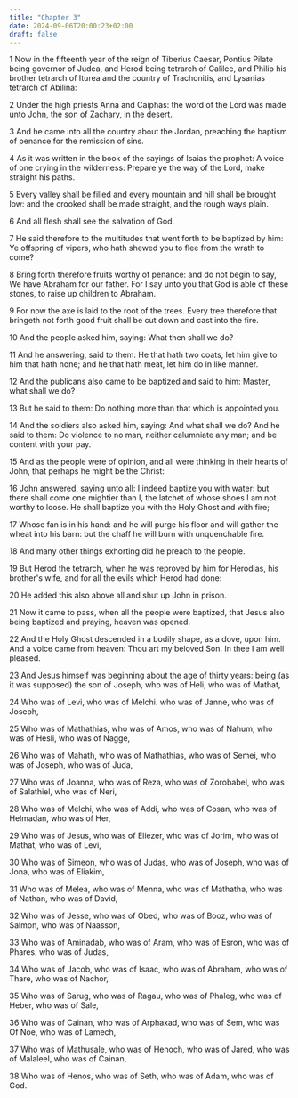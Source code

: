 ```yaml
---
title: "Chapter 3"
date: 2024-09-06T20:00:23+02:00
draft: false
---
```



1 Now in the fifteenth year of the reign of Tiberius Caesar, Pontius Pilate being governor of Judea, and Herod being tetrarch of Galilee, and Philip his brother tetrarch of Iturea and the country of Trachonitis, and Lysanias tetrarch of Abilina:

2 Under the high priests Anna and Caiphas: the word of the Lord was made unto John, the son of Zachary, in the desert.

3 And he came into all the country about the Jordan, preaching the baptism of penance for the remission of sins.

4 As it was written in the book of the sayings of Isaias the prophet: A voice of one crying in the wilderness: Prepare ye the way of the Lord, make straight his paths.

5 Every valley shall be filled and every mountain and hill shall be brought low: and the crooked shall be made straight, and the rough ways plain.

6 And all flesh shall see the salvation of God.

7 He said therefore to the multitudes that went forth to be baptized by him: Ye offspring of vipers, who hath shewed you to flee from the wrath to come?

8 Bring forth therefore fruits worthy of penance: and do not begin to say, We have Abraham for our father. For I say unto you that God is able of these stones, to raise up children to Abraham.

9 For now the axe is laid to the root of the trees. Every tree therefore that bringeth not forth good fruit shall be cut down and cast into the fire.

10 And the people asked him, saying: What then shall we do?

11 And he answering, said to them: He that hath two coats, let him give to him that hath none; and he that hath meat, let him do in like manner.

12 And the publicans also came to be baptized and said to him: Master, what shall we do?

13 But he said to them: Do nothing more than that which is appointed you.

14 And the soldiers also asked him, saying: And what shall we do? And he said to them: Do violence to no man, neither calumniate any man; and be content with your pay.

15 And as the people were of opinion, and all were thinking in their hearts of John, that perhaps he might be the Christ:

16 John answered, saying unto all: I indeed baptize you with water: but there shall come one mightier than I, the latchet of whose shoes I am not worthy to loose. He shall baptize you with the Holy Ghost and with fire;

17 Whose fan is in his hand: and he will purge his floor and will gather the wheat into his barn: but the chaff he will burn with unquenchable fire.

18 And many other things exhorting did he preach to the people.

19 But Herod the tetrarch, when he was reproved by him for Herodias, his brother's wife, and for all the evils which Herod had done:

20 He added this also above all and shut up John in prison.

21 Now it came to pass, when all the people were baptized, that Jesus also being baptized and praying, heaven was opened.

22 And the Holy Ghost descended in a bodily shape, as a dove, upon him. And a voice came from heaven: Thou art my beloved Son. In thee I am well pleased.

23 And Jesus himself was beginning about the age of thirty years: being (as it was supposed) the son of Joseph, who was of Heli, who was of Mathat,

24 Who was of Levi, who was of Melchi. who was of Janne, who was of Joseph,

25 Who was of Mathathias, who was of Amos, who was of Nahum, who was of Hesli, who was of Nagge,

26 Who was of Mahath, who was of Mathathias, who was of Semei, who was of Joseph, who was of Juda,

27 Who was of Joanna, who was of Reza, who was of Zorobabel, who was of Salathiel, who was of Neri,

28 Who was of Melchi, who was of Addi, who was of Cosan, who was of Helmadan, who was of Her,

29 Who was of Jesus, who was of Eliezer, who was of Jorim, who was of Mathat, who was of Levi,

30 Who was of Simeon, who was of Judas, who was of Joseph, who was of Jona, who was of Eliakim,

31 Who was of Melea, who was of Menna, who was of Mathatha, who was of Nathan, who was of David,

32 Who was of Jesse, who was of Obed, who was of Booz, who was of Salmon, who was of Naasson,

33 Who was of Aminadab, who was of Aram, who was of Esron, who was of Phares, who was of Judas,

34 Who was of Jacob, who was of Isaac, who was of Abraham, who was of Thare, who was of Nachor,

35 Who was of Sarug, who was of Ragau, who was of Phaleg, who was of Heber, who was of Sale,

36 Who was of Cainan, who was of Arphaxad, who was of Sem, who was Of Noe, who was of Lamech,

37 Who was of Mathusale, who was of Henoch, who was of Jared, who was of Malaleel, who was of Cainan,

38 Who was of Henos, who was of Seth, who was of Adam, who was of God.

